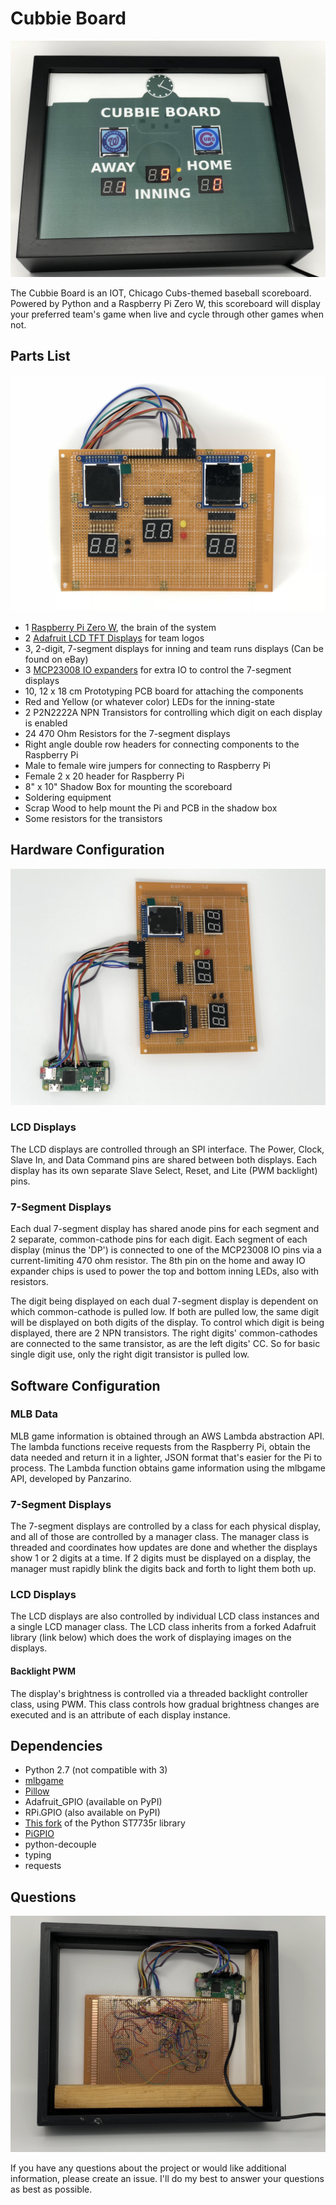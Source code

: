 # Cubbie Board

![alt text](cubbie-board/img/scoreboard_images/board_face_2.JPG "Cubbie Board Face")

The Cubbie Board is an IOT, Chicago Cubs-themed baseball scoreboard. Powered by Python and a Raspberry Pi Zero W,
this scoreboard will display your preferred team's game when live and cycle through other games when not.

## Parts List
![alt text](cubbie-board/img/scoreboard_images/pcb_face_2.JPG "Cubbie Board PCB Face")

* 1 [Raspberry Pi Zero W](http://a.co/6ZoiTxW), the brain of the system
* 2 [Adafruit LCD TFT Displays](https://www.adafruit.com/product/2088) for team logos
* 3, 2-digit, 7-segment displays for inning and team runs displays (Can be found on eBay)
* 3 [MCP23008 IO expanders](https://www.adafruit.com/product/593) for extra IO to control the 7-segment displays
* 10, 12 x 18 cm Prototyping PCB board for attaching the components
* Red and Yellow (or whatever color) LEDs for the inning-state
* 2 P2N2222A NPN Transistors for controlling which digit on each display is enabled
* 24 470 Ohm Resistors for the 7-segment displays
* Right angle double row headers for connecting components to the Raspberry Pi
* Male to female wire jumpers for connecting to Raspberry Pi
* Female 2 x 20 header for Raspberry Pi
* 8" x 10" Shadow Box for mounting the scoreboard
* Soldering equipment
* Scrap Wood to help mount the Pi and PCB in the shadow box
* Some resistors for the transistors

## Hardware Configuration
![alt text](cubbie-board/img/scoreboard_images/pcb_and_pi_face_1.JPG "Cubbie Board and Raspberry Pi")

### LCD Displays
The LCD displays are controlled through an SPI interface. The Power, Clock, Slave In, and Data Command pins are
shared between both displays. Each display has its own separate Slave Select, Reset, and Lite (PWM backlight) pins.

### 7-Segment Displays
Each dual 7-segment display has shared anode pins for each segment and 2 separate, common-cathode pins for each digit.
Each segment of each display (minus the 'DP') is connected to one of the MCP23008 IO pins via a current-limiting 470
ohm resistor. The 8th pin on the home and away IO expander chips is used to power the top and bottom inning LEDs, 
also with resistors.

The digit being displayed on each dual 7-segment display is dependent on which common-cathode is pulled low. If both 
are pulled low, the same digit will be displayed on both digits of the display. To control which digit is being
displayed, there are 2 NPN transistors. The right digits' common-cathodes are connected to the same transistor, as are 
the left digits' CC. So for basic single digit use, only the right digit transistor is pulled low.

## Software Configuration
### MLB Data
MLB game information is obtained through an AWS Lambda abstraction API. The lambda functions receive requests from 
the Raspberry Pi, obtain the data needed and return it in a lighter, JSON format that's easier for the Pi to process. 
The Lambda function obtains game information using the mlbgame API, developed by Panzarino.

### 7-Segment Displays
The 7-segment displays are controlled by a class for each physical display, and all of those are controlled by a 
manager class. The manager class is threaded and coordinates how updates are done and whether the displays show 1 or 
2 digits at a time. If 2 digits must be displayed on a display, the manager must rapidly blink the digits back and 
forth to light them both up.

### LCD Displays
The LCD displays are also controlled by individual LCD class instances and a single LCD manager class. The LCD class 
inherits from a forked Adafruit library (link below) which does the work of displaying images on the displays.

#### Backlight PWM
The display's brightness is controlled via a threaded backlight controller class, using PWM. This class controls how 
gradual brightness changes are executed and is an attribute of each display instance.

## Dependencies

* Python 2.7 (not compatible with 3)
* [mlbgame](http://panz.io/mlbgame/)
* [Pillow](https://python-pillow.org)
* Adafruit_GPIO (available on PyPI)
* RPi.GPIO (also available on PyPI)
* [This fork](https://github.com/KYDronePilot/Adafruit_ST7735r) of the Python ST7735r library
* [PiGPIO](http://abyz.me.uk/rpi/pigpio/)
* python-decouple
* typing
* requests

## Questions
![alt text](cubbie-board/img/scoreboard_images/pcb_and_pi_rear_in_case.JPG "Cubbie Board PCB Back")

If you have any questions about the project or would like additional information, please create an issue. I'll do my 
best to answer your questions as best as possible.
